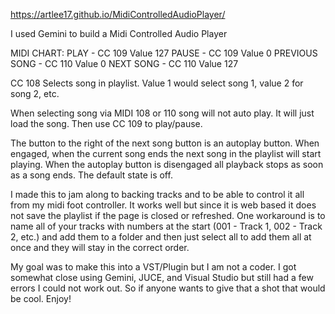 https://artlee17.github.io/MidiControlledAudioPlayer/

I used Gemini to build a Midi Controlled Audio Player

MIDI CHART:
PLAY - CC 109 Value 127
PAUSE - CC 109 Value 0
PREVIOUS SONG - CC 110 Value 0
NEXT SONG - CC 110 Value 127

CC 108 Selects song in playlist. Value 1 would select song 1, value 2 for song 2, etc.

When selecting song via MIDI 108 or 110 song will not auto play. It will just load the song.
Then use CC 109 to play/pause. 

The button to the right of the next song button is an autoplay button. When engaged, when 
the current song ends the next song in the playlist will start playing. When the autoplay 
button is disengaged all playback stops as soon as a song ends. The default state is off.

I made this to jam along to backing tracks and to be able to control it all from my
midi foot controller. It works well but since it is web based it does not save the playlist
if the page is closed or refreshed. One workaround is to name all of your tracks with numbers at
the start (001 - Track 1, 002 - Track 2, etc.) and add them to a folder and then just select all
to add them all at once and they will stay in the correct order.

My goal was to make this into a VST/Plugin but I am not a coder. I got somewhat close using
Gemini, JUCE, and Visual Studio but still had a few errors I could not work out.
So if anyone wants to give that a shot that would be cool. Enjoy!

